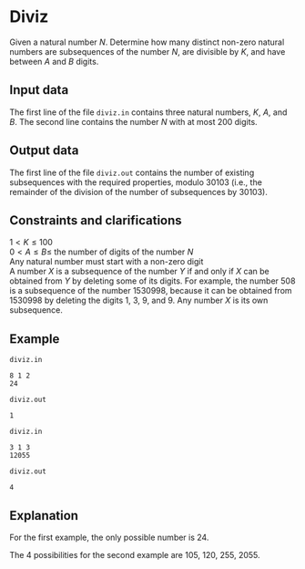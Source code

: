 # Diviz

Given a natural number $N$. Determine how many distinct non-zero natural numbers are subsequences of the number $N$, are divisible by $K$, and have between $A$ and $B$ digits.

## Input data

The first line of the file `diviz.in` contains three natural numbers, $K$, $A$, and $B$. The second line contains the number $N$ with at most 200 digits.

## Output data

The first line of the file `diviz.out` contains the number of existing subsequences with the required properties, modulo 30103 (i.e., the remainder of the division of the number of subsequences by 30103).

## Constraints and clarifications

$1 < K \leq 100$  
$0 < A \leq B \leq$ the number of digits of the number $N$  
Any natural number must start with a non-zero digit  
A number $X$ is a subsequence of the number $Y$ if and only if $X$ can be obtained from $Y$ by deleting some of its digits. For example, the number $508$ is a subsequence of the number $1530998$, because it can be obtained from $1530998$ by deleting the digits $1$, $3$, $9$, and $9$. Any number $X$ is its own subsequence.

## Example

`diviz.in`  
```
8 1 2
24
```
`diviz.out`  
```
1
```
`diviz.in`  
```
3 1 3
12055
```
`diviz.out`  
```
4
```

## Explanation

For the first example, the only possible number is $24$.

The 4 possibilities for the second example are $105$, $120$, $255$, $2055$.